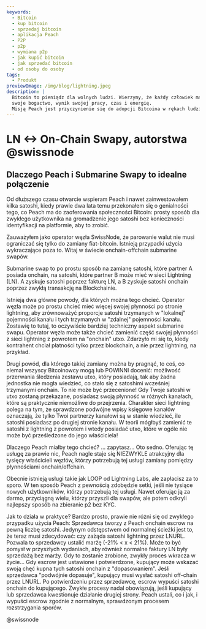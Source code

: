 ```yaml
---
keywords:
  - Bitcoin
  - kup bitcoin
  - sprzedaj bitcoin
  - aplikacja Peach
  - P2P
  - p2p
  - wymiana p2p
  - jak kupić bitcoin
  - jak sprzedać bitcoin
  - od osoby do osoby
tags:
  - Produkt
previewImage: /img/blog/lightning.jpeg
description: |
  Bitcoin to pieniądz dla wolnych ludzi. Wierzymy, że każdy człowiek ma prawo wybierać, w jaką walutę inwestuje 
  swoje bogactwo, wynik swojej pracy, czas i energię.
  Misją Peach jest przyczynienie się do adopcji Bitcoina w rękach ludzi.
---
```


# LN <-> On-Chain Swapy, autorstwa @swissnode

## Dlaczego Peach i Submarine Swapy to idealne połączenie

Od dłuższego czasu otwarcie wspieram Peach i nawet zainwestowałem kilka satoshi, kiedy prawie dwa lata temu przekonałem się o genialności tego, co Peach ma do zaoferowania społeczności Bitcoin: prosty sposób dla zwykłego użytkownika na gromadzenie jego satoshi bez konieczności identyfikacji na platformie, aby to zrobić.

Zauważyłem jako operator węzła SwissNode, że parowanie walut nie musi ograniczać się tylko do zamiany fiat-bitcoin. Istnieją przypadki użycia wykraczające poza to. Witaj w świecie onchain-offchain submarine swapów.

Submarine swap to po prostu sposób na zamianę satoshi, które partner A posiada onchain, na satoshi, które partner B może mieć w sieci Lightning (LN). A zyskuje satoshi poprzez fakturę LN, a B zyskuje satoshi onchain poprzez zwykłą transakcję na Blockchainie.

Istnieją dwa główne powody, dla których można tego chcieć. Operator węzła może po prostu chcieć mieć więcej swojej płynności po stronie lightning, aby zrównoważyć proporcje satoshi trzymanych w "lokalnej" pojemności kanału i tych trzymanych w "zdalnej" pojemności kanału. Zostawię to tutaj, to oczywiście bardziej techniczny aspekt submarine swapu. Operator węzła może także chcieć zamienić część swojej płynności z sieci lightning z powrotem na "onchain" utxo. Zdarzyło mi się to, kiedy kontrahent chciał płatności tylko przez blockchain, a nie przez lightning, na przykład.

Drugi powód, dla którego takiej zamiany można by pragnąć, to coś, co niemal wszyscy Bitcoinowcy mogą lub POWINNI docenić: możliwość przerwania śledzenia zestawu utxo, który posiadają, tak aby żadna jednostka nie mogła wiedzieć, co stało się z satoshimi wcześniej trzymanymi onchain. To nie może być przecenione! Gdy Twoje satoshi w utxo zostaną przekazane, posiadasz swoją płynność w różnych kanałach, które są praktycznie niemożliwe do przejrzenia. Charakter sieci lightning polega na tym, że sprawdzone podwójne wpisy księgowe kanałów oznaczają, że tylko Twoi partnerzy kanałowi są w stanie wiedzieć, ile satoshi posiadasz po drugiej stronie kanału. W teorii mógłbyś zamienić te satoshi z lightning z powrotem i wtedy posiadać utxo, które w ogóle nie może być prześledzone do jego właściciela!

Dlaczego Peach miałby tego chcieć? ... zapytasz... Oto sedno. Oferując tę usługę za prawie nic, Peach nagle staje się NIEZWYKLE atrakcyjny dla tysięcy właścicieli węzłów, którzy potrzebują tej usługi zamiany pomiędzy płynnościami onchain/offchain.

 Obecnie istnieją usługi takie jak LOOP od Lightning Labs, ale zapłacisz za to sporo. W ten sposób Peach z pewnością zdobędzie setki, jeśli nie tysiące nowych użytkowników, którzy potrzebują tej usługi. Nawet oferując ją za darmo, przyciągną wielu, którzy przyszli dla swapów, ale potem odkryli najlepszy sposób na zbieranie p2 bez KYC.

Jak to działa w praktyce? Bardzo prosto, prawie nie różni się od zwykłego przypadku użycia Peach: Sprzedawca tworzy z Peach onchain escrow na pewną liczbę satoshi. Jedynym odstępstwem od normalnej ścieżki jest to, że teraz musi zdecydować: czy zażąda satoshi lightning przez LNURL. Pozwala to sprzedawcy ustalić marżę (-21% < x < 21%). Może to być pomysł w przyszłych wydaniach, aby również normalne faktury LN były sprzedażą bez marży. Gdy to zostanie zrobione, zwykły proces wkracza w życie... Gdy escrow jest ustawione i potwierdzone, kupujący może wskazać swoją chęć kupna tych satoshi onchain z "dopasowaniem". Jeśli sprzedawca "podwójnie dopasuje", kupujący musi wysłać satoshi off-chain przez LNURL. Po potwierdzeniu przez sprzedawcę, escrow wypuści satoshi onchain do kupującego. Zwykłe procesy nadal obowiązują, jeśli kupujący lub sprzedawca kwestionuje działanie drugiej strony. Peach ustali, co i jak, i wypuści escrow zgodnie z normalnym, sprawdzonym procesem rozstrzygania sporów.

@swissnode
